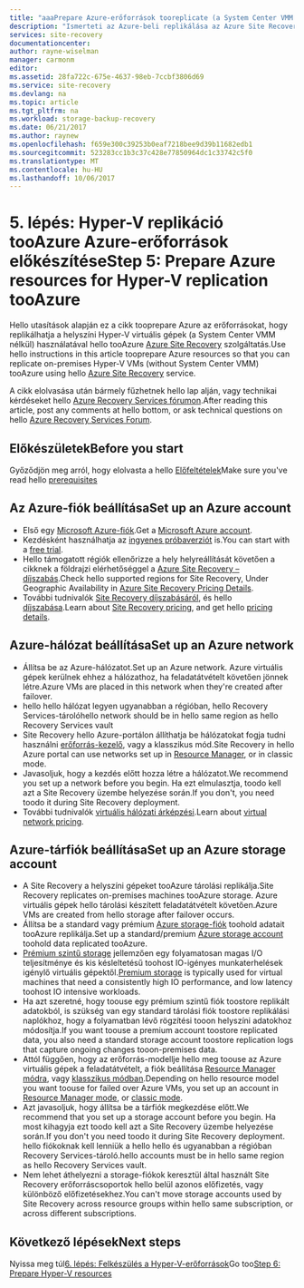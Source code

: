 ```yaml
---
title: "aaaPrepare Azure-erőforrások tooreplicate (a System Center VMM nélkül) a Hyper-V virtuális gépek tooAzure Azure Site Recovery segítségével |} Microsoft Docs"
description: "Ismerteti az Azure-beli replikálása az Azure Site Recovery segítségével a Hyper-V virtuális gépek (a VMM nélkül) tooAzure elindítása előtt"
services: site-recovery
documentationcenter: 
author: rayne-wiselman
manager: carmonm
editor: 
ms.assetid: 28fa722c-675e-4637-98eb-7ccbf3806d69
ms.service: site-recovery
ms.devlang: na
ms.topic: article
ms.tgt_pltfrm: na
ms.workload: storage-backup-recovery
ms.date: 06/21/2017
ms.author: raynew
ms.openlocfilehash: f659e300c39253b0eaf7218bee9d39b11682edb1
ms.sourcegitcommit: 523283cc1b3c37c428e77850964dc1c33742c5f0
ms.translationtype: MT
ms.contentlocale: hu-HU
ms.lasthandoff: 10/06/2017
---
```

# <a name="step-5-prepare-azure-resources-for-hyper-v-replication-tooazure"></a><span data-ttu-id="5ea3c-103">5. lépés: Hyper-V replikáció tooAzure Azure-erőforrások előkészítése</span><span class="sxs-lookup"><span data-stu-id="5ea3c-103">Step 5: Prepare Azure resources for Hyper-V replication tooAzure</span></span>

<span data-ttu-id="5ea3c-104">Hello utasítások alapján ez a cikk tooprepare Azure az erőforrásokat, hogy replikálhatja a helyszíni Hyper-V virtuális gépek (a System Center VMM nélkül) használatával hello tooAzure [Azure Site Recovery](site-recovery-overview.md) szolgáltatás.</span><span class="sxs-lookup"><span data-stu-id="5ea3c-104">Use hello instructions in this article tooprepare Azure resources so that you can replicate on-premises Hyper-V VMs (without System Center VMM) tooAzure using hello [Azure Site Recovery](site-recovery-overview.md) service.</span></span>

<span data-ttu-id="5ea3c-105">A cikk elolvasása után bármely fűzhetnek hello lap alján, vagy technikai kérdéseket hello [Azure Recovery Services fórumon](https://social.msdn.microsoft.com/forums/azure/home?forum=hypervrecovmgr).</span><span class="sxs-lookup"><span data-stu-id="5ea3c-105">After reading this article, post any comments at hello bottom, or ask technical questions on hello [Azure Recovery Services Forum](https://social.msdn.microsoft.com/forums/azure/home?forum=hypervrecovmgr).</span></span>

## <a name="before-you-start"></a><span data-ttu-id="5ea3c-106">Előkészületek</span><span class="sxs-lookup"><span data-stu-id="5ea3c-106">Before you start</span></span>

<span data-ttu-id="5ea3c-107">Győződjön meg arról, hogy elolvasta a hello [Előfeltételek](hyper-v-site-walkthrough-prerequisites.md)</span><span class="sxs-lookup"><span data-stu-id="5ea3c-107">Make sure you've read hello [prerequisites](hyper-v-site-walkthrough-prerequisites.md)</span></span>

## <a name="set-up-an-azure-account"></a><span data-ttu-id="5ea3c-108">Az Azure-fiók beállítása</span><span class="sxs-lookup"><span data-stu-id="5ea3c-108">Set up an Azure account</span></span>

- <span data-ttu-id="5ea3c-109">Első egy [Microsoft Azure-fiók](http://azure.microsoft.com/).</span><span class="sxs-lookup"><span data-stu-id="5ea3c-109">Get a [Microsoft Azure account](http://azure.microsoft.com/).</span></span>
- <span data-ttu-id="5ea3c-110">Kezdésként használhatja az [ingyenes próbaverziót](https://azure.microsoft.com/pricing/free-trial/) is.</span><span class="sxs-lookup"><span data-stu-id="5ea3c-110">You can start with a [free trial](https://azure.microsoft.com/pricing/free-trial/).</span></span>
- <span data-ttu-id="5ea3c-111">Hello támogatott régiók ellenőrizze a hely helyreállítását követően a cikknek a földrajzi elérhetőséggel a [Azure Site Recovery – díjszabás](https://azure.microsoft.com/pricing/details/site-recovery/).</span><span class="sxs-lookup"><span data-stu-id="5ea3c-111">Check hello supported regions for Site Recovery, Under Geographic Availability in [Azure Site Recovery Pricing Details](https://azure.microsoft.com/pricing/details/site-recovery/).</span></span>
- <span data-ttu-id="5ea3c-112">További tudnivalók [Site Recovery díjszabásáról](site-recovery-faq.md#pricing), és hello [díjszabása](https://azure.microsoft.com/pricing/details/site-recovery/).</span><span class="sxs-lookup"><span data-stu-id="5ea3c-112">Learn about [Site Recovery pricing](site-recovery-faq.md#pricing), and get hello [pricing details](https://azure.microsoft.com/pricing/details/site-recovery/).</span></span>


## <a name="set-up-an-azure-network"></a><span data-ttu-id="5ea3c-113">Azure-hálózat beállítása</span><span class="sxs-lookup"><span data-stu-id="5ea3c-113">Set up an Azure network</span></span>

- <span data-ttu-id="5ea3c-114">Állítsa be az Azure-hálózatot.</span><span class="sxs-lookup"><span data-stu-id="5ea3c-114">Set up an Azure network.</span></span> <span data-ttu-id="5ea3c-115">Azure virtuális gépek kerülnek ehhez a hálózathoz, ha feladatátvételt követően jönnek létre.</span><span class="sxs-lookup"><span data-stu-id="5ea3c-115">Azure VMs are placed in this network when they're created after failover.</span></span>
- <span data-ttu-id="5ea3c-116">hello hello hálózat legyen ugyanabban a régióban, hello Recovery Services-tároló</span><span class="sxs-lookup"><span data-stu-id="5ea3c-116">hello network should be in hello same region as hello Recovery Services vault</span></span>
- <span data-ttu-id="5ea3c-117">Site Recovery hello Azure-portálon állíthatja be hálózatokat fogja tudni használni [erőforrás-kezelő](../resource-manager-deployment-model.md), vagy a klasszikus mód.</span><span class="sxs-lookup"><span data-stu-id="5ea3c-117">Site Recovery in hello Azure portal can use networks set up in [Resource Manager](../resource-manager-deployment-model.md), or in classic mode.</span></span>
- <span data-ttu-id="5ea3c-118">Javasoljuk, hogy a kezdés előtt hozza létre a hálózatot.</span><span class="sxs-lookup"><span data-stu-id="5ea3c-118">We recommend you set up a network before you begin.</span></span> <span data-ttu-id="5ea3c-119">Ha ezt elmulasztja, toodo kell azt a Site Recovery üzembe helyezése során.</span><span class="sxs-lookup"><span data-stu-id="5ea3c-119">If you don't, you need toodo it during Site Recovery deployment.</span></span>
- <span data-ttu-id="5ea3c-120">További tudnivalók [virtuális hálózati árképzési](https://azure.microsoft.com/pricing/details/virtual-network/).</span><span class="sxs-lookup"><span data-stu-id="5ea3c-120">Learn about [virtual network pricing](https://azure.microsoft.com/pricing/details/virtual-network/).</span></span>


## <a name="set-up-an-azure-storage-account"></a><span data-ttu-id="5ea3c-121">Azure-tárfiók beállítása</span><span class="sxs-lookup"><span data-stu-id="5ea3c-121">Set up an Azure storage account</span></span>

- <span data-ttu-id="5ea3c-122">A Site Recovery a helyszíni gépeket tooAzure tárolási replikálja.</span><span class="sxs-lookup"><span data-stu-id="5ea3c-122">Site Recovery replicates on-premises machines tooAzure storage.</span></span> <span data-ttu-id="5ea3c-123">Azure virtuális gépek hello tárolási készített feladatátvételt követően.</span><span class="sxs-lookup"><span data-stu-id="5ea3c-123">Azure VMs are created from hello storage after failover occurs.</span></span>
- <span data-ttu-id="5ea3c-124">Állítsa be a standard vagy prémium [Azure storage-fiók](../storage/common/storage-create-storage-account.md#create-a-storage-account) toohold adatait tooAzure replikálja.</span><span class="sxs-lookup"><span data-stu-id="5ea3c-124">Set up a standard/premium [Azure storage account](../storage/common/storage-create-storage-account.md#create-a-storage-account) toohold data replicated tooAzure.</span></span>
- <span data-ttu-id="5ea3c-125">[Prémium szintű storage](../storage/common/storage-premium-storage.md) jellemzően egy folyamatosan magas I/O teljesítménye és kis késleltetésű toohost IO-igényes munkaterhelések igénylő virtuális gépektől.</span><span class="sxs-lookup"><span data-stu-id="5ea3c-125">[Premium storage](../storage/common/storage-premium-storage.md) is typically used for virtual machines that need a consistently high IO performance, and low latency toohost IO intensive workloads.</span></span>
- <span data-ttu-id="5ea3c-126">Ha azt szeretné, hogy toouse egy prémium szintű fiók toostore replikált adatokból, is szükség van egy standard tárolási fiók toostore replikálási naplókhoz, hogy a folyamatban lévő rögzítési tooon helyszíni adatokhoz módosítja.</span><span class="sxs-lookup"><span data-stu-id="5ea3c-126">If you want toouse a premium account toostore replicated data, you also need a standard storage account toostore replication logs that capture ongoing changes tooon-premises data.</span></span>
- <span data-ttu-id="5ea3c-127">Attól függően, hogy az erőforrás-modellje hello meg toouse az Azure virtuális gépek a feladatátvételt, a fiók beállítása [Resource Manager módra](../storage/common/storage-create-storage-account.md), vagy [klasszikus módban](../storage/common/storage-create-storage-account.md).</span><span class="sxs-lookup"><span data-stu-id="5ea3c-127">Depending on hello resource model you want toouse for failed over Azure VMs, you set up an account in [Resource Manager mode](../storage/common/storage-create-storage-account.md), or [classic mode](../storage/common/storage-create-storage-account.md).</span></span>
- <span data-ttu-id="5ea3c-128">Azt javasoljuk, hogy állítsa be a tárfiók megkezdése előtt.</span><span class="sxs-lookup"><span data-stu-id="5ea3c-128">We recommend that you set up a storage account before you begin.</span></span> <span data-ttu-id="5ea3c-129">Ha most kihagyja ezt toodo kell azt a Site Recovery üzembe helyezése során.</span><span class="sxs-lookup"><span data-stu-id="5ea3c-129">If you don't you need toodo it during Site Recovery deployment.</span></span> <span data-ttu-id="5ea3c-130">hello fiókoknak kell lenniük a hello hello és ugyanabban a régióban Recovery Services-tároló.</span><span class="sxs-lookup"><span data-stu-id="5ea3c-130">hello accounts must be in hello same region as hello Recovery Services vault.</span></span>
- <span data-ttu-id="5ea3c-131">Nem lehet áthelyezni a storage-fiókok keresztül által használt Site Recovery erőforráscsoportok hello belül azonos előfizetés, vagy különböző előfizetésekhez.</span><span class="sxs-lookup"><span data-stu-id="5ea3c-131">You can't move storage accounts used by Site Recovery across resource groups within hello same subscription, or across different subscriptions.</span></span>


## <a name="next-steps"></a><span data-ttu-id="5ea3c-132">Következő lépések</span><span class="sxs-lookup"><span data-stu-id="5ea3c-132">Next steps</span></span>

<span data-ttu-id="5ea3c-133">Nyissa meg túl[6. lépés: Felkészülés a Hyper-V-erőforrások](hyper-v-site-walkthrough-prepare-hyper-v.md)</span><span class="sxs-lookup"><span data-stu-id="5ea3c-133">Go too[Step 6: Prepare Hyper-V resources](hyper-v-site-walkthrough-prepare-hyper-v.md)</span></span>
